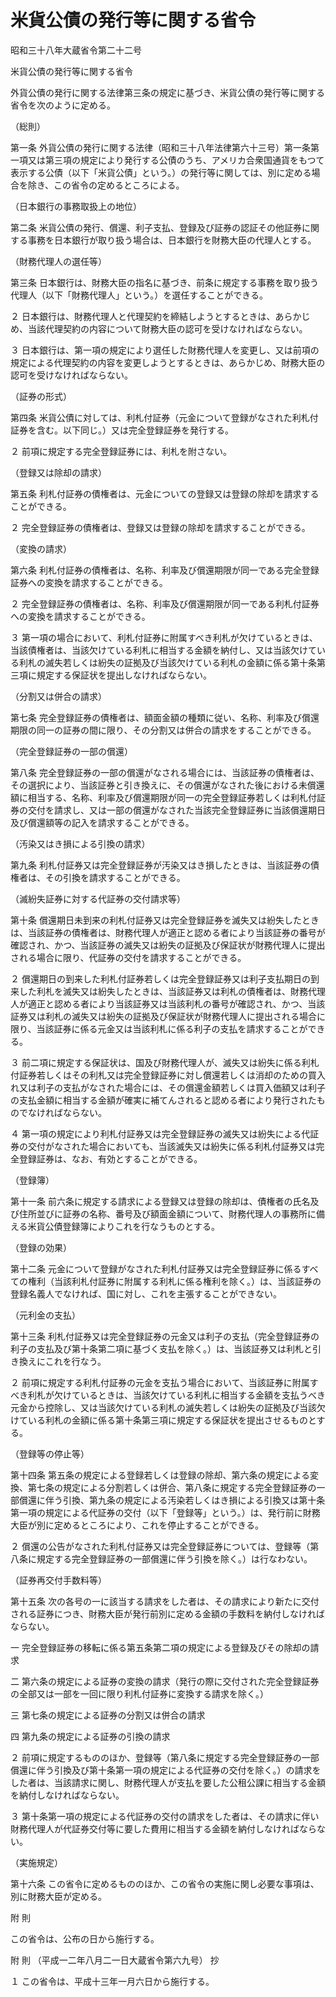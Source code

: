 # 米貨公債の発行等に関する省令

昭和三十八年大蔵省令第二十二号

米貨公債の発行等に関する省令

外貨公債の発行に関する法律第三条の規定に基づき、米貨公債の発行等に関する省令を次のように定める。

（総則）

第一条 外貨公債の発行に関する法律（昭和三十八年法律第六十三号）第一条第一項又は第三項の規定により発行する公債のうち、アメリカ合衆国通貨をもつて表示する公債（以下「米貨公債」という。）の発行等に関しては、別に定める場合を除き、この省令の定めるところによる。

（日本銀行の事務取扱上の地位）

第二条 米貨公債の発行、償還、利子支払、登録及び証券の認証その他証券に関する事務を日本銀行が取り扱う場合は、日本銀行を財務大臣の代理人とする。

（財務代理人の選任等）

第三条 日本銀行は、財務大臣の指名に基づき、前条に規定する事務を取り扱う代理人（以下「財務代理人」という。）を選任することができる。

２ 日本銀行は、財務代理人と代理契約を締結しようとするときは、あらかじめ、当該代理契約の内容について財務大臣の認可を受けなければならない。

３ 日本銀行は、第一項の規定により選任した財務代理人を変更し、又は前項の規定による代理契約の内容を変更しようとするときは、あらかじめ、財務大臣の認可を受けなければならない。

（証券の形式）

第四条 米貨公債に対しては、利札付証券（元金について登録がなされた利札付証券を含む。以下同じ。）又は完全登録証券を発行する。

２ 前項に規定する完全登録証券には、利札を附さない。

（登録又は除却の請求）

第五条 利札付証券の債権者は、元金についての登録又は登録の除却を請求することができる。

２ 完全登録証券の債権者は、登録又は登録の除却を請求することができる。

（変換の請求）

第六条 利札付証券の債権者は、名称、利率及び償還期限が同一である完全登録証券への変換を請求することができる。

２ 完全登録証券の債権者は、名称、利率及び償還期限が同一である利札付証券への変換を請求することができる。

３ 第一項の場合において、利札付証券に附属すべき利札が欠けているときは、当該債権者は、当該欠けている利札に相当する金額を納付し、又は当該欠けている利札の滅失若しくは紛失の証拠及び当該欠けている利札の金額に係る第十条第三項に規定する保証状を提出しなければならない。

（分割又は併合の請求）

第七条 完全登録証券の債権者は、額面金額の種類に従い、名称、利率及び償還期限の同一の証券の間に限り、その分割又は併合の請求をすることができる。

（完全登録証券の一部の償還）

第八条 完全登録証券の一部の償還がなされる場合には、当該証券の債権者は、その選択により、当該証券と引き換えに、その償還がなされた後における未償還額に相当する、名称、利率及び償還期限が同一の完全登録証券若しくは利札付証券の交付を請求し、又は一部の償還がなされた当該完全登録証券に当該償還期日及び償還額等の記入を請求することができる。

（汚染又はき損による引換の請求）

第九条 利札付証券又は完全登録証券が汚染又はき損したときは、当該証券の債権者は、その引換を請求することができる。

（滅紛失証券に対する代証券の交付請求等）

第十条 償還期日未到来の利札付証券又は完全登録証券を滅失又は紛失したときは、当該証券の債権者は、財務代理人が適正と認める者により当該証券の番号が確認され、かつ、当該証券の滅失又は紛失の証拠及び保証状が財務代理人に提出される場合に限り、代証券の交付を請求することができる。

２ 償還期日の到来した利札付証券若しくは完全登録証券又は利子支払期日の到来した利札を滅失又は紛失したときは、当該証券又は利札の債権者は、財務代理人が適正と認める者により当該証券又は当該利札の番号が確認され、かつ、当該証券又は利札の滅失又は紛失の証拠及び保証状が財務代理人に提出される場合に限り、当該証券に係る元金又は当該利札に係る利子の支払を請求することができる。

３ 前二項に規定する保証状は、国及び財務代理人が、滅失又は紛失に係る利札付証券若しくはその利札又は完全登録証券に対し償還若しくは消却のための買入れ又は利子の支払がなされた場合には、その償還金額若しくは買入価額又は利子の支払金額に相当する金額が確実に補てんされると認める者により発行されたものでなければならない。

４ 第一項の規定により利札付証券又は完全登録証券の滅失又は紛失による代証券の交付がなされた場合においても、当該滅失又は紛失に係る利札付証券又は完全登録証券は、なお、有効とすることができる。

（登録簿）

第十一条 前六条に規定する請求による登録又は登録の除却は、債権者の氏名及び住所並びに証券の名称、番号及び額面金額について、財務代理人の事務所に備える米貨公債登録簿によりこれを行なうものとする。

（登録の効果）

第十二条 元金について登録がなされた利札付証券又は完全登録証券に係るすべての権利（当該利札付証券に附属する利札に係る権利を除く。）は、当該証券の登録名義人でなければ、国に対し、これを主張することができない。

（元利金の支払）

第十三条 利札付証券又は完全登録証券の元金又は利子の支払（完全登録証券の利子の支払及び第十条第二項に基づく支払を除く。）は、当該証券又は利札と引き換えにこれを行なう。

２ 前項に規定する利札付証券の元金を支払う場合において、当該証券に附属すべき利札が欠けているときは、当該欠けている利札に相当する金額を支払うべき元金から控除し、又は当該欠けている利札の滅失若しくは紛失の証拠及び当該欠けている利札の金額に係る第十条第三項に規定する保証状を提出させるものとする。

（登録等の停止等）

第十四条 第五条の規定による登録若しくは登録の除却、第六条の規定による変換、第七条の規定による分割若しくは併合、第八条に規定する完全登録証券の一部償還に伴う引換、第九条の規定による汚染若しくはき損による引換又は第十条第一項の規定による代証券の交付（以下「登録等」という。）は、発行前に財務大臣が別に定めるところにより、これを停止することができる。

２ 償還の公告がなされた利札付証券又は完全登録証券については、登録等（第八条に規定する完全登録証券の一部償還に伴う引換を除く。）は行なわない。

（証券再交付手数料等）

第十五条 次の各号の一に該当する請求をした者は、その請求により新たに交付される証券につき、財務大臣が発行前別に定める金額の手数料を納付しなければならない。

一 完全登録証券の移転に係る第五条第二項の規定による登録及びその除却の請求

二 第六条の規定による証券の変換の請求（発行の際に交付された完全登録証券の全部又は一部を一回に限り利札付証券に変換する請求を除く。）

三 第七条の規定による証券の分割又は併合の請求

四 第九条の規定による証券の引換の請求

２ 前項に規定するもののほか、登録等（第八条に規定する完全登録証券の一部償還に伴う引換及び第十条第一項の規定による代証券の交付を除く。）の請求をした者は、当該請求に関し、財務代理人が支払を要した公租公課に相当する金額を納付しなければならない。

３ 第十条第一項の規定による代証券の交付の請求をした者は、その請求に伴い財務代理人が代証券交付等に要した費用に相当する金額を納付しなければならない。

（実施規定）

第十六条 この省令に定めるもののほか、この省令の実施に関し必要な事項は、別に財務大臣が定める。

附 則

この省令は、公布の日から施行する。

附 則 （平成一二年八月二一日大蔵省令第六九号） 抄

１ この省令は、平成十三年一月六日から施行する。

